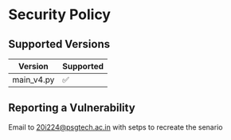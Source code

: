 # Security Policy

## Supported Versions

| Version      | Supported          |
| -------      | ------------------ |
| main_v4.py   | :white_check_mark: |

## Reporting a Vulnerability

Email to 20i224@psgtech.ac.in with setps to recreate the senario 
